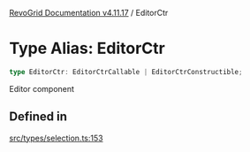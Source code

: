 [RevoGrid Documentation v4.11.17](README.md) / EditorCtr

# Type Alias: EditorCtr

```ts
type EditorCtr: EditorCtrCallable | EditorCtrConstructible;
```

Editor component

## Defined in

[src/types/selection.ts:153](https://github.com/revolist/revogrid/blob/0844b37dbe4827c0b3ffa78b88f276b83e0fed00/src/types/selection.ts#L153)
